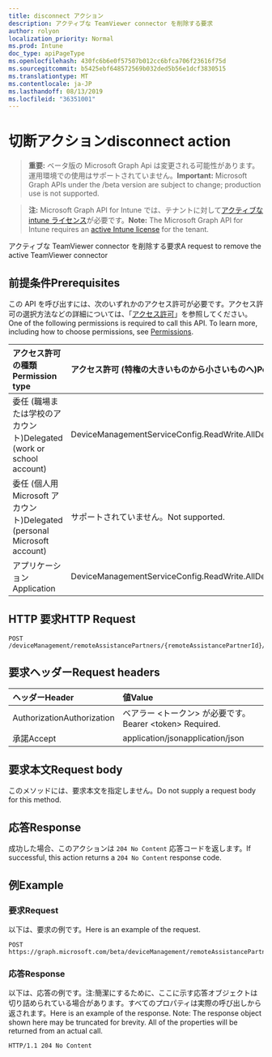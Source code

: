 ```yaml
---
title: disconnect アクション
description: アクティブな TeamViewer connector を削除する要求
author: rolyon
localization_priority: Normal
ms.prod: Intune
doc_type: apiPageType
ms.openlocfilehash: 430fc6b6e0f57507b012cc6bfca706f23616f75d
ms.sourcegitcommit: b5425ebf648572569b032ded5b56e1dcf3830515
ms.translationtype: MT
ms.contentlocale: ja-JP
ms.lasthandoff: 08/13/2019
ms.locfileid: "36351001"
---
```

# <a name="disconnect-action"></a><span data-ttu-id="d0fbf-103">切断アクション</span><span class="sxs-lookup"><span data-stu-id="d0fbf-103">disconnect action</span></span>

> <span data-ttu-id="d0fbf-104">**重要:** ベータ版の Microsoft Graph Api は変更される可能性があります。運用環境での使用はサポートされていません。</span><span class="sxs-lookup"><span data-stu-id="d0fbf-104">**Important:** Microsoft Graph APIs under the /beta version are subject to change; production use is not supported.</span></span>

> <span data-ttu-id="d0fbf-105">**注:** Microsoft Graph API for Intune では、テナントに対して[アクティブな intune ライセンス](https://go.microsoft.com/fwlink/?linkid=839381)が必要です。</span><span class="sxs-lookup"><span data-stu-id="d0fbf-105">**Note:** The Microsoft Graph API for Intune requires an [active Intune license](https://go.microsoft.com/fwlink/?linkid=839381) for the tenant.</span></span>

<span data-ttu-id="d0fbf-106">アクティブな TeamViewer connector を削除する要求</span><span class="sxs-lookup"><span data-stu-id="d0fbf-106">A request to remove the active TeamViewer connector</span></span>

## <a name="prerequisites"></a><span data-ttu-id="d0fbf-107">前提条件</span><span class="sxs-lookup"><span data-stu-id="d0fbf-107">Prerequisites</span></span>
<span data-ttu-id="d0fbf-p101">この API を呼び出すには、次のいずれかのアクセス許可が必要です。アクセス許可の選択方法などの詳細については、「[アクセス許可](/graph/permissions-reference)」を参照してください。</span><span class="sxs-lookup"><span data-stu-id="d0fbf-p101">One of the following permissions is required to call this API. To learn more, including how to choose permissions, see [Permissions](/graph/permissions-reference).</span></span>

|<span data-ttu-id="d0fbf-110">アクセス許可の種類</span><span class="sxs-lookup"><span data-stu-id="d0fbf-110">Permission type</span></span>|<span data-ttu-id="d0fbf-111">アクセス許可 (特権の大きいものから小さいものへ)</span><span class="sxs-lookup"><span data-stu-id="d0fbf-111">Permissions (from most to least privileged)</span></span>|
|:---|:---|
|<span data-ttu-id="d0fbf-112">委任 (職場または学校のアカウント)</span><span class="sxs-lookup"><span data-stu-id="d0fbf-112">Delegated (work or school account)</span></span>|<span data-ttu-id="d0fbf-113">DeviceManagementServiceConfig.ReadWrite.All</span><span class="sxs-lookup"><span data-stu-id="d0fbf-113">DeviceManagementServiceConfig.ReadWrite.All</span></span>|
|<span data-ttu-id="d0fbf-114">委任 (個人用 Microsoft アカウント)</span><span class="sxs-lookup"><span data-stu-id="d0fbf-114">Delegated (personal Microsoft account)</span></span>|<span data-ttu-id="d0fbf-115">サポートされていません。</span><span class="sxs-lookup"><span data-stu-id="d0fbf-115">Not supported.</span></span>|
|<span data-ttu-id="d0fbf-116">アプリケーション</span><span class="sxs-lookup"><span data-stu-id="d0fbf-116">Application</span></span>|<span data-ttu-id="d0fbf-117">DeviceManagementServiceConfig.ReadWrite.All</span><span class="sxs-lookup"><span data-stu-id="d0fbf-117">DeviceManagementServiceConfig.ReadWrite.All</span></span>|

## <a name="http-request"></a><span data-ttu-id="d0fbf-118">HTTP 要求</span><span class="sxs-lookup"><span data-stu-id="d0fbf-118">HTTP Request</span></span>
<!-- {
  "blockType": "ignored"
}
-->
``` http
POST /deviceManagement/remoteAssistancePartners/{remoteAssistancePartnerId}/disconnect
```

## <a name="request-headers"></a><span data-ttu-id="d0fbf-119">要求ヘッダー</span><span class="sxs-lookup"><span data-stu-id="d0fbf-119">Request headers</span></span>
|<span data-ttu-id="d0fbf-120">ヘッダー</span><span class="sxs-lookup"><span data-stu-id="d0fbf-120">Header</span></span>|<span data-ttu-id="d0fbf-121">値</span><span class="sxs-lookup"><span data-stu-id="d0fbf-121">Value</span></span>|
|:---|:---|
|<span data-ttu-id="d0fbf-122">Authorization</span><span class="sxs-lookup"><span data-stu-id="d0fbf-122">Authorization</span></span>|<span data-ttu-id="d0fbf-123">ベアラー &lt;トークン&gt; が必要です。</span><span class="sxs-lookup"><span data-stu-id="d0fbf-123">Bearer &lt;token&gt; Required.</span></span>|
|<span data-ttu-id="d0fbf-124">承諾</span><span class="sxs-lookup"><span data-stu-id="d0fbf-124">Accept</span></span>|<span data-ttu-id="d0fbf-125">application/json</span><span class="sxs-lookup"><span data-stu-id="d0fbf-125">application/json</span></span>|

## <a name="request-body"></a><span data-ttu-id="d0fbf-126">要求本文</span><span class="sxs-lookup"><span data-stu-id="d0fbf-126">Request body</span></span>
<span data-ttu-id="d0fbf-127">このメソッドには、要求本文を指定しません。</span><span class="sxs-lookup"><span data-stu-id="d0fbf-127">Do not supply a request body for this method.</span></span>

## <a name="response"></a><span data-ttu-id="d0fbf-128">応答</span><span class="sxs-lookup"><span data-stu-id="d0fbf-128">Response</span></span>
<span data-ttu-id="d0fbf-129">成功した場合、このアクションは `204 No Content` 応答コードを返します。</span><span class="sxs-lookup"><span data-stu-id="d0fbf-129">If successful, this action returns a `204 No Content` response code.</span></span>

## <a name="example"></a><span data-ttu-id="d0fbf-130">例</span><span class="sxs-lookup"><span data-stu-id="d0fbf-130">Example</span></span>

### <a name="request"></a><span data-ttu-id="d0fbf-131">要求</span><span class="sxs-lookup"><span data-stu-id="d0fbf-131">Request</span></span>
<span data-ttu-id="d0fbf-132">以下は、要求の例です。</span><span class="sxs-lookup"><span data-stu-id="d0fbf-132">Here is an example of the request.</span></span>
``` http
POST https://graph.microsoft.com/beta/deviceManagement/remoteAssistancePartners/{remoteAssistancePartnerId}/disconnect
```

### <a name="response"></a><span data-ttu-id="d0fbf-133">応答</span><span class="sxs-lookup"><span data-stu-id="d0fbf-133">Response</span></span>
<span data-ttu-id="d0fbf-p102">以下は、応答の例です。注:簡潔にするために、ここに示す応答オブジェクトは切り詰められている場合があります。すべてのプロパティは実際の呼び出しから返されます。</span><span class="sxs-lookup"><span data-stu-id="d0fbf-p102">Here is an example of the response. Note: The response object shown here may be truncated for brevity. All of the properties will be returned from an actual call.</span></span>
``` http
HTTP/1.1 204 No Content
```






